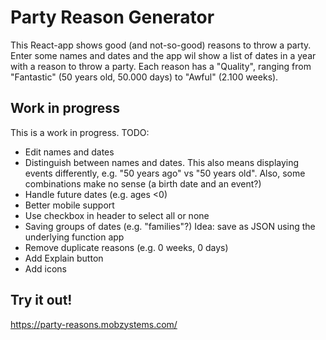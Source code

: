 # Party Reason Generator
This React-app shows good (and not-so-good) reasons to throw a party. Enter some names and dates
and the app wil show a list of dates in a year with a reason to throw a party. Each reason has 
a "Quality", ranging from "Fantastic" (50 years old, 50.000 days) to "Awful" (2.100 weeks).

## Work in progress
This is a work in progress. TODO:

- Edit names and dates
- Distinguish between names and dates. This also means displaying events differently, e.g. "50 years ago" vs "50 years old". Also, some combinations make no sense (a birth date and an event?)
- Handle future dates (e.g. ages <0)
- Better mobile support
- Use checkbox in header to select all or none
- Saving groups of dates (e.g. "families"?) Idea: save as JSON using the underlying function app
- Remove duplicate reasons (e.g. 0 weeks, 0 days)
- Add Explain button
- Add icons

## Try it out!
https://party-reasons.mobzystems.com/
